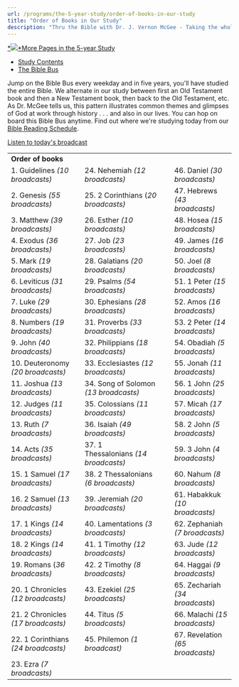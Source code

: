 ```yaml
---
url: /programs/the-5-year-study/order-of-books-in-our-study
title: "Order of Books in Our Study"
description: "Thru the Bible with Dr. J. Vernon McGee - Taking the whole Word to the whole world"
---
```







[*![](https://ttb.org/img/icon-openclose.png)*More Pages in the 5-year Study](#explore-regions "toggle regions")


* [Study Contents](/programs/the-5-year-study "The 5-Year Study Contents")
* [The Bible Bus](/programs/the-bible-bus "The Bible Bus")




Jump on the Bible Bus every weekday and in five years, you'll have studied the entire Bible. We alternate in our study between first an Old Testament book and then a New Testament book, then back to the Old Testament, etc. As Dr. McGee tells us, this pattern illustrates common themes and glimpses of God at work through history . . . and also in our lives. You can hop on board this Bible Bus anytime. Find out where we're studying today from our [Bible Reading Schedule](https://ttb.org/programs/bible-reading-schedule).


[Listen to today's broadcast](http://www.oneplace.com/ministries/thru-the-bible-with-j-vernon-mcgee/custom-player/ "Listen to Today's Broadcast") 


|  |  |  |  |  |
| --- | --- | --- | --- | --- |
| **Order of books** |  |  |  |  |
| 1. Guidelines *(10 broadcasts)* |  | 24. Nehemiah *(12 *broadcasts*)* |  | 46. Daniel *(30 broadcasts)* |
| 2. Genesis *(55 *broadcasts*)* |  | 25. 2 Corinthians (*20 *broadcasts*)* |  | 47. Hebrews *(43 broadcasts)* |
| 3. Matthew *(39 *broadcasts*)* |  | 26. Esther *(10 *broadcasts*)* |  | 48. Hosea *(15 broadcasts)* |
| 4. Exodus *(36 *broadcasts*)* |  | 27. Job *(23 *broadcasts*)* |  | 49. James *(16 broadcasts)*  |
| 5. Mark *(19 *broadcasts*)* |  | 28. Galatians *(20 *broadcasts*)* |  | 50. Joel *(8 broadcasts)*  |
| 6. Leviticus *(31 *broadcasts*)* |  | 29. Psalms *(54 *broadcasts*)* |  | 51. 1 Peter *(15 broadcasts)* |
| 7. Luke *(29 *broadcasts*)* |  | 30. Ephesians *(28 *broadcasts*)* |  | 52. Amos *(16 broadcasts)* |
| 8. Numbers *(19 *broadcasts*)* |  | 31. Proverbs *(33 *broadcasts*)* |  | 53. 2 Peter *(14 broadcasts)* |
| 9. John *(40 *broadcasts*)* |  | 32. Philippians *(18 *broadcasts*)* |  | 54. Obadiah *(5 broadcasts)* |
| 10. Deuteronomy *(20 *broadcasts*)* |  | 33. Ecclesiastes *(12 *broadcasts*)* |  | 55. Jonah *(11 broadcasts)* |
| 11. Joshua *(13 *broadcasts*)* |  | 34. Song of Solomon *(13 *broadcasts*)* |  | 56. 1 John *(25 broadcasts)* |
| 12. Judges *(11 *broadcasts*)* |  | 35. Colossians *(11 broadcasts)* |  | 57. Micah *(17 broadcasts)* |
| 13. Ruth *(7 *broadcasts*)* |  | 36. Isaiah *(49 broadcasts)* |  | 58. 2 John *(5 broadcasts)* |
| 14. Acts *(35 *broadcasts*)* |  | 37. 1 Thessalonians *(14 broadcasts)*  |  | 59. 3 John *(4 broadcasts)* |
| 15. 1 Samuel *(17 *broadcasts*)* |  | 38. 2 Thessalonians *(6 broadcasts)* |  | 60. Nahum *(8 broadcasts)*   |
| 16. 2 Samuel *(13 *broadcasts*)* |  | 39. Jeremiah *(20 broadcasts)* |  | 61. Habakkuk *(10 broadcasts)*   |
| 17. 1 Kings *(14 *broadcasts*)* |  | 40. Lamentations *(3 broadcasts)* |  | 62. Zephaniah *(7 broadcasts)* |
| 18. 2 Kings *(14 *broadcasts*)* |  | 41. 1 Timothy *(12 broadcasts)* |  | 63. Jude *(12 broadcasts)* |
| 19. Romans (*36 *broadcasts*)* |  | 42. 2 Timothy *(8 broadcasts)* |  | 64. Haggai *(9 broadcasts)* |
| 20. 1 Chronicles *(12 *broadcasts*)* |  | 43. Ezekiel *(25 broadcasts)* |  | 65. Zechariah *(34 broadcasts*) |
| 21. 2 Chronicles *(17 *broadcasts*)* |  | 44. Titus *(5 broadcasts)* |  | 66. Malachi *(15 broadcasts)* |
| 22. 1 Corinthians *(24 *broadcasts*)* |  | 45. Philemon *(1 broadcast)* |  | 67. Revelation *(65 broadcasts)* |
| 23. Ezra *(7 *broadcasts*)* |  |  |  |  |

  





